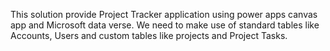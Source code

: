 This solution provide Project Tracker application using power apps canvas app and Microsoft data verse. We need to make use of standard tables like Accounts, Users and custom tables like projects and Project Tasks.

